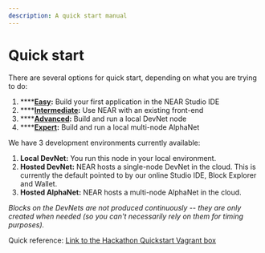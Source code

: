 ```yaml
---
description: A quick start manual
---
```


# Quick start

There are several options for quick start, depending on what you are trying to do:

1. \*\*\*\*[**Easy**](easy.md)**:** Build your first application in the NEAR Studio IDE
2. \*\*\*\*[**Intermediate**](medium.md)**:** Use NEAR with an existing front-end
3. \*\*\*\*[**Advanced**](advanced.md)**:** Build and run a local DevNet node
4. \*\*\*\*[**Expert**](expert.md)**:** Build and run a local multi-node AlphaNet

We have 3 development environments currently available:

1. **Local DevNet:** You run this node in your local environment.
2. **Hosted DevNet:** NEAR hosts a single-node DevNet in the cloud. This is currently the default pointed to by our online Studio IDE, Block Explorer and Wallet.
3. **Hosted AlphaNet:** NEAR hosts a multi-node AlphaNet in the cloud.

_Blocks on the DevNets are not produced continuously -- they are only created when needed \(so you can't necessarily rely on them for timing purposes\)._

Quick reference: [Link to the Hackathon Quickstart Vagrant box](https://github.com/nearprotocol/integration-quickstart)
